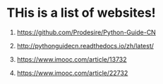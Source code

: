 # THis is a list of websites!

1. <https://github.com/Prodesire/Python-Guide-CN>

2. <http://pythonguidecn.readthedocs.io/zh/latest/>

3. https://www.imooc.com/article/13732

4. https://www.imooc.com/article/22732

   ​


